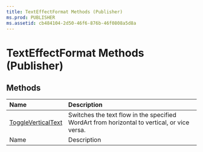 ```yaml
---
title: TextEffectFormat Methods (Publisher)
ms.prod: PUBLISHER
ms.assetid: cb484104-2d50-46f6-876b-46f0808a5d8a
---
```



# TextEffectFormat Methods (Publisher)

## Methods



|**Name**|**Description**|
|:-----|:-----|
| [ToggleVerticalText](texteffectformat-toggleverticaltext-method-publisher.md)|Switches the text flow in the specified WordArt from horizontal to vertical, or vice versa.|
|Name|Description|

